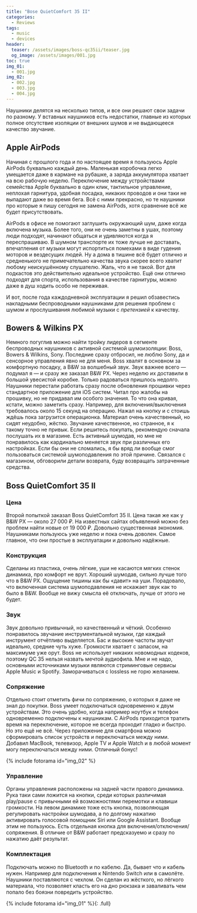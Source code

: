 ```yaml
---
title: "Bose QuietComfort 35 II"
categories:
  - Reviews
tags:
  - music
  - devices
header:
  teaser: /assets/images/boss-qc35ii/teaser.jpg
  og_image: /assets/images/001.jpg
toc: true
img_01:
  - 001.jpg
img_02:
  - 002.jpg
  - 003.jpg
  - 004.jpg
---
```

Наушники делятся на несколько типов, и все они решают свои задачи по разному. У вставных наушников есть недостатки, главные из которых полное отсутствие изоляции от внешних шумов и не выдающееся качество звучание.

## Apple AirPods

Начиная с прошлого года и по настоящее время я пользуюсь Apple AirPods буквально каждый день. Маленькая коробочка легко умещается даже в кармане на рубашке, а заряда аккумулятора хватает на всю рабочую неделю. Переключение между устройствами семейства Apple буквально в один клик, тактильное управление, неплохая гарнитура, удобная посадка, никаких проводов и они таки не выпадают даже во время бега. Всё с ними прекрасно, но те наушники про которые я пишу сегодня не замена AirPods, хотя сравнение всё же будет присутствовать.

AirPods в офисе не помогают заглушить окружающий шум, даже когда включена музыка. Более того, они не очень заметны в ушах, поэтому люди подходят, начинают общаться и удивляются когда я переспрашиваю. В шумном транспорте их тоже лучше не доставать, впечатления от музыки могут испортиться помехами в виде гудения моторов и вездесущих людей. Ну а дома в тишине всё будет отлично и средненького не примечательно качества звука скорее всего хватит любому неискушённому слушателю. Жаль, что я не такой. Вот для подкастов это действительно идеальное устройство. Ещё они отлично подходят для спорта, использования в качестве гарнитуры, можно даже в душ ходить особо не переживая.

И вот, после года каждодневной эксплуатации я решил обзавестись накладными беспроводными наушниками для решения проблем с шумом и прослушивания любимой музыки с *претензией* к качеству.

## Bowers & Wilkins PX

Немного погуглив можно найти тройку лидеров в сегменте беспроводных наушников с активной системой шумоизоляции: Boss, Bowers & Wilkins, Sony. Последние сразу отбросил, не люблю Sony, да и сенсорное управления явно не для меня. Boss хвалят в основном за комфортную посадку, а B&W за волшебный звук. Звук важнее всего — подумал я — и сразу же заказал B&W PX. Через неделю их доставили в большой увесистой коробке. Только радоваться пришлось недолго. Наушники перестали работать сразу после обновления прошивки через стандартное приложение для iOS систем. Читал про жалобы на прошивку, но не придавал им особого значения. То что она кривая, кстати, можно заметить сразу. Например, для включения/выключения требовалось около 15 секунд на операцию. Нажал на кнопку и с стоишь ждёшь пока загрузится операционка. Материал очень качественный, но сидят неудобно, жёстко. Звучание качественное, но странное, я к такому точно не привык. Если решитесь покупать, рекомендую сначала послушать их в магазине. Есть активный шумодав, но мне не понравилось как кардинально меняется звук при различных его настройках. Если бы они не сломались, я бы вряд ли вообще смог пользоваться системой шумоподавления по этой причине. Связался с магазином, обговорили детали возврата, буду возвращать затраченные средства.

## Boss QuietComfort 35 II

### Цена

Второй попыткой заказал Boss QuietComfort 35 II. Цена такая же как у B&W PX — около 27 000  ₽. На известных сайтах объявлений можно без проблем найти новые от 19 000 ₽. Довольно существенная экономия. Наушниками пользуюсь уже неделю и пока очень доволен. Самое главное, что они простые в эксплуатации и довольно надёжные.

### Конструкция

Сделаны из пластика, очень лёгкие, уши не касаются мягких стенок динамика, про комфорт не врут. Хороший шумодав, сильно лучше того что в B&W PX. Ощущение тишины как бы «давит» на уши. Порадовало, что включенная система шумоподавления не искажает звук как то было в B&W. Вообще не вижу смысла её отключать, лучше от этого не будет.

### Звук

Звук довольно привычный, но качественный и чёткий. Особенно понравилось звучание инструментальной музыки, где каждый инструмент отчётливо выделяется. Бас и высокие частоты звучат идеально, средние чуть хуже. Громкости хватает с запасом, на максимуме уже орут. Boss не использует никаких новомодных кодеков, поэтому QC 35 нельзя назвать мечтой аудиофила. Мне и не надо, основными источниками музыки являются стриминговые сервисы Apple Music и Spotify. Заморачиваться с lossless не горю желанием.

### Сопряжение

Отдельно стоит отметить фичи по сопряжению, о которых я даже не знал до покупки. Boss умеет подключаться одновременно к двум устройствам. Это очень удобно, когда например ноутбук и телефон одновременно подключены к наушникам. С AirPods приходится тратить время на переключение, которое не всегда проходит гладко и быстро. Но это ещё не всё. Через приложение для смартфона можно сформировать список устройств и переключаться между ними. Добавил MacBook, телевизор, Apple TV и Apple Watch и в любой момент могу переключаться между ними. Отличный бонус!

{% include fotorama id="img_02" %}

### Управление

Органы управления расположены на задней части правого динамика. Рука таки сами ложится на кнопки, среди которых различимая play/pause с привычными ей возможностями перемотки и клавиши громкости. На левом динамике тоже есть кнопка, позволяющая регулировать настройки шумодава, а по долгому нажатию активировать голосовой помощник Siri или Google Assistant. Вообще этим не пользуюсь. Есть отдельная кнопка для включения/отключения/сопряжения. В отличие от B&W работает предсказуемо и сразу по нажатию даёт результат.

### Комплектация

Подключать можно по Bluetooth и по кабелю. Да, бывает что и кабель нужен. Например для подключения к Nintendo Switch или в самолёте. Наушники поставляются с чехлом. Он сделан из жёсткого, но лёгкого материала, что позволяет класть его на дно рюкзака и заваливать чем попало без боязни повредить устройство.

{% include fotorama id="img_01" %}{: .full}

